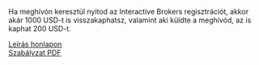 Ha meghívón keresztül nyitod az Interactive Brokers regisztrációt, akkor akár 1000 USD-t is visszakaphatsz, valamint aki küldte a meghívód, az is kaphat 200 USD-t.

[Leírás honlapon](https://www.interactivebrokers.hu/hu/trading/referral-member-to-member.php)  
[Szabályzat PDF](https://ndcdyn.interactivebrokers.com/Universal/servlet/Registration_v2.formSampleView?formdb=4051)
